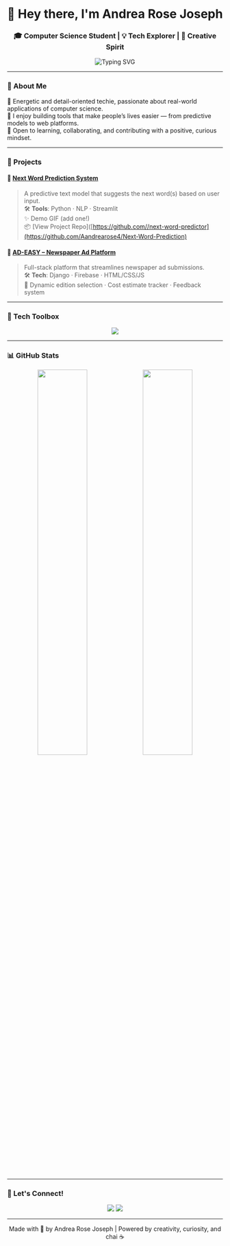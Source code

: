 <h1 align="center">👋 Hey there, I'm Andrea Rose Joseph</h1>
<h3 align="center">🎓 Computer Science Student | 💡 Tech Explorer | 🎤 Creative Spirit</h3>

<p align="center">
  <img src="https://readme-typing-svg.demolab.com?font=Fira+Code&pause=1000&color=F97316&center=true&vCenter=true&width=435&lines=Upcoming+B.Tech+Graduate+(2026);Full-Stack+Dev+in+Training;AI+%2F+Streamlit+Enthusiast;Open+to+Tech+Internships+%26+Collabs" alt="Typing SVG" />
</p>

---

### 🧠 About Me

🌟 Energetic and detail-oriented techie, passionate about real-world applications of computer science.  
🚀 I enjoy building tools that make people’s lives easier — from predictive models to web platforms.  
🎯 Open to learning, collaborating, and contributing with a positive, curious mindset.

---

### 💼 Projects

#### 🔮 [Next Word Prediction System](https://github.com/yourusername/next-word-predictor)
> A predictive text model that suggests the next word(s) based on user input.  
🛠️ **Tools**: Python · NLP · Streamlit  
✨ Demo GIF (add one!)  
📦 [View Project Repo]([https://github.com//next-word-predictor](https://github.com/Aandrearose4/Next-Word-Prediction)

#### 📰 [AD-EASY – Newspaper Ad Platform]([https://github.com/yourusername/ad-easy](https://github.com/Aandrearose4/ADEASY))
> Full-stack platform that streamlines newspaper ad submissions.  
🛠️ **Tech**: Django · Firebase · HTML/CSS/JS  
📌 Dynamic edition selection · Cost estimate tracker · Feedback system

---

### 🧰 Tech Toolbox

<p align="center">
  <img src="https://skillicons.dev/icons?i=python,html,css,js,django,firebase,streamlit,git,c" />
</p>

---

### 📊 GitHub Stats

<p align="center">
  <img src="https://github-readme-stats.vercel.app/api?username=yourusername&show_icons=true&theme=radical" width="48%" />
  <img src="https://github-readme-stats.vercel.app/api/top-langs/?username=yourusername&layout=compact&theme=radical" width="48%" />
</p>

---

### 🤝 Let's Connect!

<p align="center">
  <a href="mailto:aandrearose4@gmail.com"><img src="https://img.shields.io/badge/Gmail-aandrearose4@gmail.com-red?style=flat&logo=gmail"></a>
  <a href="#"><img src="https://img.shields.io/badge/LinkedIn-Coming%20Soon-blue?style=flat&logo=linkedin"></a>
</p>

---

<sub><p align="center">Made with 💙 by Andrea Rose Joseph | Powered by creativity, curiosity, and chai ☕</p></sub>
